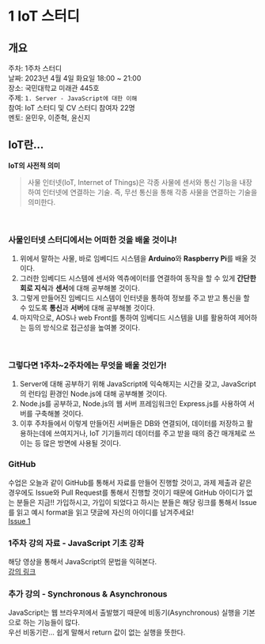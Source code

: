 # 1 IoT 스터디
## 개요
주차: 1주차 스터디 <br>
날짜: 2023년 4월 4일 화요일 18:00 ~ 21:00 <br>
장소: 국민대학교 미래관 445호 <br>
주제: `1. Server - JavaScript에 대한 이해` <br>
참여: IoT 스터디 및 CV 스터디 참여자 22명 <br>
멘토: 윤민우, 이준혁, 윤신지 <br>

## IoT란...
__IoT의 사전적 의미__ <br>
> 사물 인터넷(IoT, Internet of Things)은 각종 사물에 센서와 통신 기능을 내장하여 인터넷에 연결하는 기술. 즉, 무선 통신을 통해 각종 사물을 연결하는 기술을 의미한다.

<br>

### 사물인터넷 스터디에서는 어떠한 것을 배울 것이냐!
1. 위에서 말하는 사물, 바로 임베디드 시스템을 **Arduino**와 **Raspberry Pi**를 배울 것이다.
2. 그러한 임베디드 시스템에 센서와 엑츄에이터를 연결하여 동작을 할 수 있게 **간단한 회로 지식**과 **센서**에 대해 공부해볼 것이다.
3. 그렇게 만들어진 임베디드 시스템이 인터넷을 통하여 정보를 주고 받고 통신을 할 수 있도록 **통신**과 **서버**에 대해 공부해볼 것이다.
4. 마지막으로, AOS나 web Front를 통하여 임베디드 시스템을 UI를 활용하여 제어하는 등의 방식으로 접근성을 높여볼 것이다.
<br>

### 그렇다면 1주차~2주차에는 무엇을 배울 것인가!
1. Server에 대해 공부하기 위해 JavaScript에 익숙해지는 시간을 갖고, JavaScript의 런타임 환경인 Node.js에 대해 공부해볼 것이다.
2. Node.js를 공부하고, Node.js의 웹 서버 프레임워크인 Express.js를 사용하여 서버를 구축해볼 것이다.
3. 이후 주차들에서 이렇게 만들어진 서버들은 DB와 연결되어, 데이터를 저장하고 활용하는데에 쓰여지거나, IoT 기기들끼리 데이터를 주고 받을 때의 중간 매개체로 쓰이는 등 많은 방면에 사용될 것이다.

### GitHub
수업은 오늘과 같이 GitHub를 통해서 자료를 만들어 진행할 것이고, 과제 제출과 같은 경우에도 Issue와 Pull Request를 통해서 진행할 것이기 때문에 GitHub 아이디가 없는 분들은 지금!! 가입하시고, 가입이 되었다고 하시는 분들은 해당 링크를 통해서 Issue를 읽고 예시 format을 읽고 댓글에 자신의 아이디를 남겨주세요!
<br>
<a href="https://github.com/kmu-koss/2023-1_IoT_Study/issues/1">Issue 1</a>

### 1주차 강의 자료 - JavaScript 기초 강좌
해당 영상을 통해서 JavaScript의 문법을 익혀본다. <br>
<a href="https://www.youtube.com/watch?v=KF6t61yuPCY">강의 링크</a>

### 추가 강의 - Synchronous & Asynchronous
JavaScript는 웹 브라우저에서 출발했기 때문에 비동기(Asynchronous) 실행을 기본으로 하는 기능들이 많다. <br>
우선 비동기란... 쉽게 말해서 return 값이 없는 실행을 뜻한다. <br>

```javascript

```